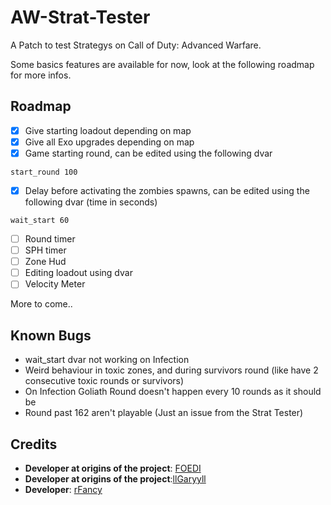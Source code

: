 # AW-Strat-Tester

A Patch to test Strategys on Call of Duty: Advanced Warfare.

Some basics features are available for now, look at the following roadmap for more infos.

## Roadmap

- [x] Give starting loadout depending on map
- [x] Give all Exo upgrades depending on map
- [x] Game starting round, can be edited using the following dvar
```
start_round 100
```
- [x] Delay before activating the zombies spawns, can be edited using the following dvar (time in seconds)
```
wait_start 60
```
- [ ] Round timer
- [ ] SPH timer
- [ ] Zone Hud
- [ ] Editing loadout using dvar
- [ ] Velocity Meter

More to come..

## Known Bugs

- wait_start dvar not working on Infection
- Weird behaviour in toxic zones, and during survivors round (like have 2 consecutive toxic rounds or survivors)
- On Infection Goliath Round doesn't happen every 10 rounds as it should be
- Round past 162 aren't playable (Just an issue from the Strat Tester)

## Credits

- **Developer at origins of the project**: [FOEDI](https://github.com/FOEDI)
- **Developer at origins of the project**:[llGaryyll](https://www.twitch.tv/ligaryyil)
- **Developer**: [rFancy](https://github.com/IITreborII)

